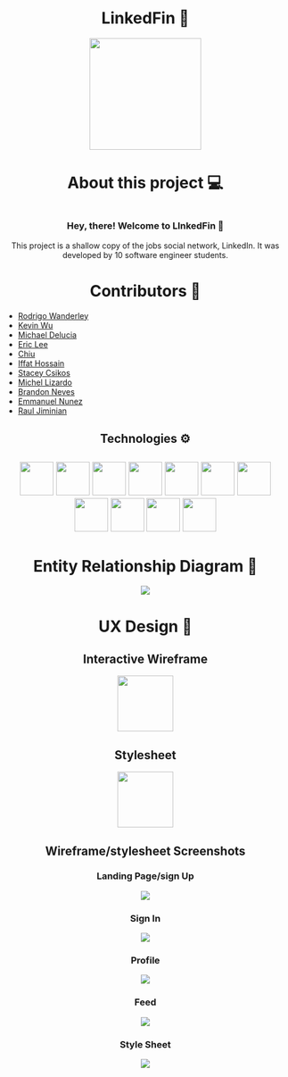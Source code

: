 <div id="header" align="center">
  <h1>LinkedFin 🐬</h1>
  <img width="200px" src="./images/Logo.png">
</div>

<div id="about" align="center">
  <h1>About this project 💻<h1>
  <h3>Hey, there! Welcome to LInkedFin 👋</h3>
  <p>This project is a shallow copy of the jobs social network, LinkedIn. It was developed by 10 software engineer students.</p>
</div>

<div id="contributors" align="center">
  <h1>Contributors 🤝</h1>
  <ul align="left">
    <a href="https://github.com/Rodrigowb"><li>Rodrigo Wanderley</li></a>
    <a href="https://github.com/KdoubleUs"><li>Kevin Wu</li></a>
    <a href="https://github.com/Mikey970"><li>Michael Delucia</li></a>
    <a href="https://github.com/ehlee95"><li>Eric Lee</li></a>
    <a href=""><li>Chiu</li></a>
    <a href="https://github.com/Iffat77"><li>Iffat Hossain</li></a>
    <a href="https://github.com/staceycsikos"><li>Stacey Csikos</li></a>
    <a href="https://github.com/Michel9510"><li>Michel Lizardo</li></a>
    <a href=""><li>Brandon Neves</li></a>
    <a href="https://github.com/MannyNR"><li>Emmanuel Nunez</li></a>
    <a href="https://github.com/RaulJiminian"><li>Raul Jiminian</li></a>
  </ul>
</div>

<div id="technologies" align="center">
  <h2>Technologies ⚙️<h2>
  <img src="https://raw.githubusercontent.com/devicons/devicon/1119b9f84c0290e0f0b38982099a2bd027a48bf1/icons/python/python-plain.svg" width="60" height="60">
   <img src="https://raw.githubusercontent.com/devicons/devicon/1119b9f84c0290e0f0b38982099a2bd027a48bf1/icons/javascript/javascript-original.svg" width="60" height="60">
   <img src="https://raw.githubusercontent.com/devicons/devicon/1119b9f84c0290e0f0b38982099a2bd027a48bf1/icons/react/react-original-wordmark.svg" width="60" height="60">
   <img src="https://raw.githubusercontent.com/devicons/devicon/1119b9f84c0290e0f0b38982099a2bd027a48bf1/icons/html5/html5-plain-wordmark.svg" width="60" height="60">
   <img src="https://raw.githubusercontent.com/devicons/devicon/1119b9f84c0290e0f0b38982099a2bd027a48bf1/icons/css3/css3-plain-wordmark.svg" width="60" height="60">
   <img src="https://raw.githubusercontent.com/devicons/devicon/1119b9f84c0290e0f0b38982099a2bd027a48bf1/icons/nodejs/nodejs-plain-wordmark.svg" width="60" height="60">
   <img src="https://raw.githubusercontent.com/devicons/devicon/1119b9f84c0290e0f0b38982099a2bd027a48bf1/icons/express/express-original.svg" width="60" height="60">
   <img src="https://raw.githubusercontent.com/devicons/devicon/1119b9f84c0290e0f0b38982099a2bd027a48bf1/icons/django/django-plain-wordmark.svg" width="60" height="60">
   <img src="https://raw.githubusercontent.com/devicons/devicon/1119b9f84c0290e0f0b38982099a2bd027a48bf1/icons/figma/figma-original.svg" width="60" height="60">
   <img src="https://raw.githubusercontent.com/devicons/devicon/1119b9f84c0290e0f0b38982099a2bd027a48bf1/icons/postgresql/postgresql-plain-wordmark.svg" width="60" height="60">
   <img src="https://raw.githubusercontent.com/devicons/devicon/1119b9f84c0290e0f0b38982099a2bd027a48bf1/icons/mongodb/mongodb-plain-wordmark.svg" width="60" height="60">
</div>

<div align="center" id="data-base">
  <h1>Entity Relationship Diagram 📁</h1>
  <img src="./images/erdlinkfin.jpeg">
</div>

<div id="wireframe" align="center">
  <h1>UX Design 📃</h1>
  <h2>Interactive Wireframe</h2>
  <a href="https://www.figma.com/file/g2vILOWXtLA8LL4xpOnG7x/Linkedfin?node-id=0%3A1">
    <img width="100px"src="https://raw.githubusercontent.com/devicons/devicon/1119b9f84c0290e0f0b38982099a2bd027a48bf1/icons/figma/figma-original.svg">
  </a>
  <h2>Stylesheet</h2>  
  <a href="https://www.figma.com/file/Yl85Rf3zgYZ704P0kpAFFo/Linkedfin-stylesheet?node-id=0%3A1">
    <img width="100px"src="https://raw.githubusercontent.com/devicons/devicon/1119b9f84c0290e0f0b38982099a2bd027a48bf1/icons/figma/figma-original.svg">
  </a>
  <h2>Wireframe/stylesheet Screenshots</h2>
  <h3>Landing Page/sign Up</h3>
  <img src="./wireframe/Sign-up-landing-page.png">
  <h3>Sign In</h3>
  <img src="./wireframe/sign-in.png">
  <h3>Profile</h3>
  <img src="./wireframe/profile-page.png">
  <h3>Feed</h3>
  <img src="./wireframe/feed.png">
  <h3>Style Sheet</h3>
  <img src="./wireframe/Linkedfin-stylesheet.png">
</div>




